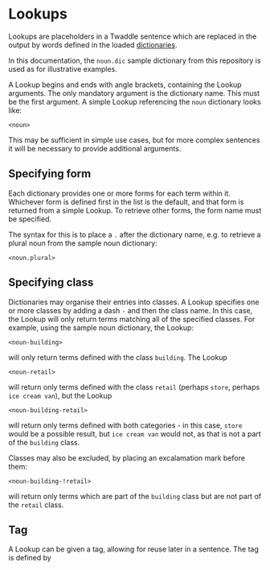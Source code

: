# Lookups

Lookups are placeholders in a Twaddle sentence which are replaced in the
output by words defined in the loaded [dictionaries](dictionaries.md).

In this documentation, the `noun.dic` sample dictionary from this repository
is used as for illustrative examples. 

A Lookup begins and ends with angle brackets, containing the Lookup arguments.
The only mandatory argument is the dictionary name. This must be the first
argument. A simple Lookup referencing the `noun` dictionary looks like:

`<noun>`

This may be sufficient in simple use cases, but for more complex sentences 
it will be necessary to provide additional arguments.

## Specifying form

Each dictionary provides one or more forms for each term within it. Whichever
form is defined first in the list is the default, and that form is returned 
from a simple Lookup. To retrieve other forms, the form name must be specified.

The syntax for this is to place a `.` after the dictionary name, e.g. to 
retrieve a plural noun from the sample noun dictionary:

`<noun.plural>`

## Specifying class

Dictionaries may organise their entries into classes. A Lookup specifies one
or more classes by adding a dash `-` and then the class name. In this case, the
Lookup will only return terms matching all of the specified classes. For example, using the sample noun dictionary, the Lookup:

`<noun-building>` 

will only return terms defined with the class `building`. The Lookup

`<noun-retail>` 

will return only terms defined with the class `retail` (perhaps `store`, perhaps `ice cream van`), but the Lookup

`<noun-building-retail>`

will return only terms defined with both categories - in this case, `store`
would be a possible result, but `ice cream van` would not, as that is not
a part of the `building` class.

Classes may also be excluded, by placing an excalamation mark before them:

`<noun-building-!retail>`

will return only terms which are part of the `building` class but are not part of the `retail` class. 

## Tag

A Lookup can be given a tag, allowing for reuse later in a sentence. The 
tag is defined by 
